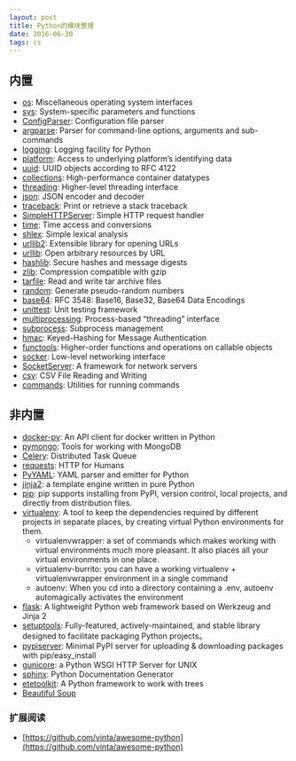 ```yaml
---
layout: post
title: Python的模块整理
date: 2016-06-30
tags: cs
---
```


## 内置

- [os](https://docs.python.org/2/library/os.html): Miscellaneous operating system interfaces
- [sys](https://docs.python.org/2/library/sys.html): System-specific parameters and functions
- [ConfigParser](https://docs.python.org/2/library/configparser.html): Configuration file parser
- [argparse](https://docs.python.org/2/library/argparse.html): Parser for command-line options, arguments and sub-commands
- [logging](https://docs.python.org/2/library/logging.html): Logging facility for Python
- [platform](https://docs.python.org/2/library/platform.html): Access to underlying platform’s identifying data
- [uuid](https://docs.python.org/2/library/uuid.html): UUID objects according to RFC 4122
- [collections](https://docs.python.org/2/library/collections.html): High-performance container datatypes
- [threading](https://docs.python.org/2/library/threading.html): Higher-level threading interface
- [json](https://docs.python.org/2/library/json.html): JSON encoder and decoder
- [traceback](https://docs.python.org/2/library/traceback.html): Print or retrieve a stack traceback
- [SimpleHTTPServer](https://docs.python.org/2/library/simplehttpserver.html): Simple HTTP request handler
- [time](https://docs.python.org/2/library/time.html): Time access and conversions
- [shlex](https://docs.python.org/2/library/shlex.html): Simple lexical analysis
- [urllib2](https://docs.python.org/2/library/urllib2.html):  Extensible library for opening URLs
- [urllib](https://docs.python.org/2/library/urllib.html): Open arbitrary resources by URL
- [hashlib](https://docs.python.org/2/library/hashlib.html): Secure hashes and message digests
- [zlib](https://docs.python.org/2/library/zlib.html): Compression compatible with gzip
- [tarfile](https://docs.python.org/2/library/tarfile.html): Read and write tar archive files
- [random](https://docs.python.org/2/library/random.html): Generate pseudo-random numbers
- [base64](https://docs.python.org/2/library/base64.html): RFC 3548: Base16, Base32, Base64 Data Encodings
- [unittest](https://docs.python.org/2.7/library/unittest.html): Unit testing framework
- [multiprocessing](https://docs.python.org/2/library/multiprocessing.html): Process-based “threading” interface
- [subprocess](https://docs.python.org/2/library/subprocess.html): Subprocess management
- [hmac](https://docs.python.org/2/library/hmac.html): Keyed-Hashing for Message Authentication
- [functools](https://docs.python.org/2/library/functools.html): Higher-order functions and operations on callable objects
- [socker](https://docs.python.org/2/library/socket.html): Low-level networking interface
- [SocketServer](https://docs.python.org/2/library/socketserver.html): A framework for network servers
- [csv](https://docs.python.org/2/library/csv.html): CSV File Reading and Writing
- [commands](https://docs.python.org/2/library/commands.html): Utilities for running commands


## 非内置

- [docker-py](https://github.com/docker/docker-py): An API client for docker written in Python
- [pymongo](https://api.mongodb.com/python/current/): Tools for working with MongoDB
- [Celery](http://www.celeryproject.org/): Distributed Task Queue
- [requests](http://docs.python-requests.org/en/master/): HTTP for Humans
- [PyYAML](http://pyyaml.org/wiki/PyYAML): YAML parser and emitter for Python
- [jinja2](http://jinja.pocoo.org/): a template engine written in pure Python
- [pip](https://pip.pypa.io/en/stable/): pip supports installing from PyPI, version control, local projects, and directly from distribution files.
- [virtualenv](http://docs.python-guide.org/en/latest/dev/virtualenvs/): A tool to keep the dependencies required by different projects in separate places, by creating virtual Python environments for them.
	- virtualenvwrapper: a set of commands which makes working with virtual environments much more pleasant. It also places all your virtual environments in one place.
	- virtualenv-burrito: you can have a working virtualenv + virtualenvwrapper environment in a single command
	- autoenv: When you cd into a directory containing a .env, autoenv automagically activates the environment
- [flask](http://flask.pocoo.org/): A lightweight Python web framework based on Werkzeug and Jinja 2
- [setuptools](https://setuptools.readthedocs.io/en/latest/): Fully-featured, actively-maintained, and stable library designed to facilitate packaging Python projects。
- [pypiserver](https://github.com/pypiserver/pypiserver): Minimal PyPI server for uploading & downloading packages with pip/easy_install
- [gunicore](http://gunicorn.org/): a Python WSGI HTTP Server for UNIX
- [sphinx](http://www.sphinx-doc.org/en/stable/): Python Documentation Generator
- [etetoolkit](http://etetoolkit.org/): A Python framework to work with trees
- [Beautiful Soup](https://www.crummy.com/software/BeautifulSoup/)

### 扩展阅读

- [https://github.com/vinta/awesome-python](https://github.com/vinta/awesome-python)